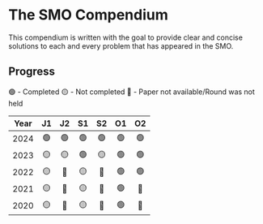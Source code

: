 # The SMO Compendium

This compendium is written with the goal to provide clear and concise solutions to each
and every problem that has appeared in the SMO.

## Progress

🟢 - Completed
🟡 - Not completed
🔴 - Paper not available/Round was not held

| Year | J1  | J2  | S1  | S2  | O1  | O2  |
| :--: | :-: | :-: | :-: | :-: | :-: | :-: |
| 2024 | 🟢 | 🟢 | 🟢 | 🟢 | 🟢 | 🟢 |
| 2023 | 🟡 | 🟡 | 🟢 | 🟡 | 🟢 | 🟢 |
| 2022 | 🟡 | 🔴 | 🟡 | 🔴 | 🟢 | 🟢 |
| 2021 | 🟡 | 🔴 | 🟡 | 🔴 | 🟢 | 🔴 |
| 2020 | 🟡 | 🔴 | 🟡 | 🔴 | 🟢 | 🔴 |

